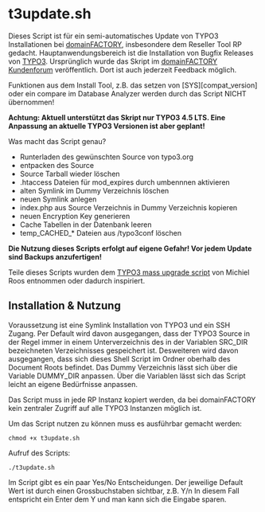 t3update.sh
===========

Dieses Script ist für ein semi-automatisches Update von TYPO3 Installationen bei [domainFACTORY](http://www.df.eu), insbesondere dem Reseller Tool RP gedacht. Hauptanwendungsbereich ist die Installation von Bugfix Releases von [TYPO3](http://typo3.org). Ursprünglich wurde das Skript im [domainFACTORY Kundenforum](https://www.df.eu/forum/threads/51430-Shell-Script-f%C3%BCr-Updates-von-TYPO3-Installationen-bei-df) veröffentlich. Dort ist auch jederzeit Feedback möglich.

Funktionen aus dem Install Tool, z.B. das setzen von [SYS][compat_version] oder ein compare im Database Analyzer werden durch das Script NICHT übernommen!

**Achtung: Aktuell unterstützt das Skript nur TYPO3 4.5 LTS. Eine Anpassung an aktuelle TYPO3 Versionen ist aber geplant!**

Was macht das Script genau?
- Runterladen des gewünschten Source von typo3.org
- entpacken des Source
- Source Tarball wieder löschen
- .htaccess Dateien für mod_expires durch umbennnen aktivieren
- alten Symlink im Dummy Verzeichnis löschen
- neuen Symlink anlegen
- index.php aus Source Verzeichnis in Dummy Verzeichnis kopieren
- neuen Encryption Key generieren
- Cache Tabellen in der Datenbank leeren
- temp\_CACHED\_* Dateien aus /typo3conf löschen

**Die Nutzung dieses Scripts erfolgt auf eigene Gefahr! Vor jedem Update sind Backups anzufertigen!**

Teile dieses Scripts wurden dem [TYPO3 mass upgrade script](http://www.typofree.org/article/archive/2009/january/title/typo3-mass-upgrade-script/) von Michiel Roos entnommen oder dadurch inspiriert.

Installation & Nutzung
----------------------

Voraussetzung ist eine Symlink Installation von TYPO3 und ein SSH Zugang. Per Default wird davon ausgegangen, dass der TYPO3 Source in der Regel immer in einem Unterverzeichnis des in der Variablen SRC\_DIR bezeichneten Verzeichnisses gespeichert ist.
Desweiteren wird davon ausgegangen, dass sich dieses Shell Script im Ordner oberhalb des Document Roots befindet. Das Dummy Verzeichnis lässt sich über die Variable DUMMY_DIR anpassen.
Über die Variablen lässt sich das Script leicht an eigene Bedürfnisse anpassen.

Das Script muss in jede RP Instanz kopiert werden, da bei domainFACTORY kein zentraler Zugriff auf alle TYPO3 Instanzen möglich ist.

Um das Script nutzen zu können muss es ausführbar gemacht werden:

    chmod +x t3update.sh

Aufruf des Scripts:

    ./t3update.sh

Im Script gibt es ein paar Yes/No Entscheidungen. Der jeweilige Default Wert ist durch einen Grossbuchstaben sichtbar, z.B. Y/n
In diesem Fall entspricht ein Enter dem Y und man kann sich die Eingabe sparen.